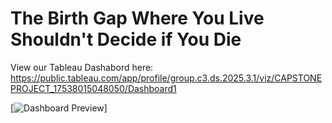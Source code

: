 # The Birth Gap Where You Live Shouldn't Decide if You Die

View our Tableau Dashabord here: https://public.tableau.com/app/profile/group.c3.ds.2025.3.1/viz/CAPSTONEPROJECT_17538015048050/Dashboard1

[![Dashboard Preview](images/Dashboard.png)]
